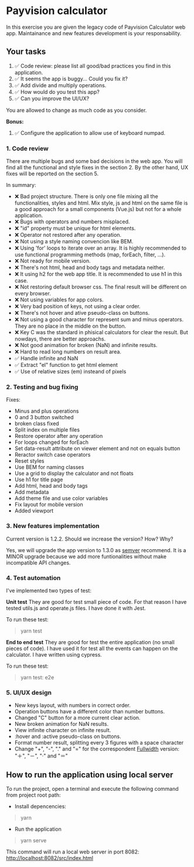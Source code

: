 # Payvision calculator

In this exercise you are given the legacy code of Payvision Calculator web app. Maintainance and new features development is your responsability.

## Your tasks

1. ✅ Code review: please list all good/bad practices you find in this application.
2. ✅ It seems the app is buggy... Could you fix it?
3. ✅ Add divide and multiply operations.
4. ✅ How would do you test this app?
5. ✅ Can you improve the UI/UX?

You are allowed to change as much code as you consider.

**Bonus:**

1. ✅ Configure the application to allow use of keyboard numpad.

### 1. Code review

There are multiple bugs and some bad decisions in the web app.
You will find all the functional and style fixes in the section 2.
By the other hand, UX fixes will be reported on the section 5.

In summary:

- ❌ Bad project structure. There is only one file mixing all the functionalities, styles and html. Mix style, js and html on the same file is a good approach for a small components (Vue.js) but not for a whole application.
- ❌ Bugs with operators and numbers misplaced.
- ❌ "id" property must be unique for html elements.
- ❌ Operator not restored after any operation.
- ❌ Not using a style naming convencion like BEM.
- ❌ Using 'for' loops to iterate over an array. It is highly recommended to use functional programming methods (map, forEach, filter, ...).
- ❌ Not ready for mobile version.
- ❌ There's not html, head and body tags and metadata neither.
- ❌ It using h2 for the web app title. It is recommended to use h1 in this case.
- ❌ Not restoring default browser css. The final result will be different on every browser.
- ❌ Not using variables for app colors.
- ❌ Very bad position of keys, not using a clear order.
- ❌ There's not hover and ative pseudo-class on buttons.
- ❌ Not using a good character for represent sum and minus operators. They are no place in the middle on the button.
- ❌ Key C was the standard in phisical calculators for clear the result. But nowdays, there are better approachs.
- ❌ Not good animation for broken (NaN) and infinite results.
- ❌ Hard to read long numbers on result area.
- ✅ Handle infinite and NaN
- ✅ Extract "el" function to get html element
- ✅ Use of relative sizes (em) insteand of pixels

### 2. Testing and bug fixing

Fixes:

- Minus and plus operations
- 0 and 3 button switched
- broken class fixed
- Split index on multiple files
- Restore operator after any operation
- For loops changed for forEach
- Set data-result attribute on viewer element and not on equals button
- Reractor switch case operators
- Reset styles
- Use BEM for naming classes
- Use a grid to display the calculator and not floats
- Use h1 for title page
- Add html, head and body tags
- Add metadata
- Add theme file and use color variables
- Fix layout for mobile version
- Added viewport

### 3. New features implementation

Current version is 1.2.2. Should we increase the version? How? Why?

Yes, we will upgrade the app version to 1.3.0 as [semver](https://semver.org/) recommend.
It is a MINOR upgrade because we add more funtionalities without make incompatible API changes.

### 4. Test automation

I've implemented two types of test:

**Unit test**
They are good for test small piece of code. For that reason I have tested utils.js and operate.js files. I have done it with Jest.

To run these test:

> yarn test

**End to end test**
They are good for test the entire application (no small pieces of code). I have used it for test all the events can happen on the calculator. I have written using cypress.

To run these test:

> yarn test: e2e

### 5. UI/UX design

- New keys layout, with numbers in correct order.
- Operation buttons have a different color than number buttons.
- Changed "C" button for a more current clear action.
- New broken animation for NaN results.
- View infinite character on infinite result.
- :hover and :active pseudo-class on buttons.
- Format number result, splitting every 3 figures with a space character
- Change "+", "-", "." and "=" for the correspondent [Fullwidth](https://www.compart.com/en/unicode/search?q=fullwidth#characters) version: "＋", "－", "·" and "＝"

## How to run the application using local server

To run the project, open a terminal and execute the following command from project root path:

- Install depencencies:

> yarn

- Run the application

> yarn serve

This command will run a local web server in port 8082:
[http://localhost:8082/src/index.html](http://localhost:8082/src/index.html)
